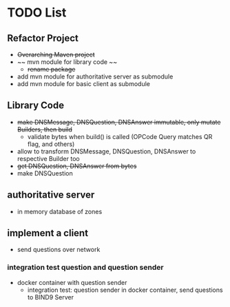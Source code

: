 # TODO List

## Refactor Project
- ~~Overarching Maven project~~
- ~~ mvn module for library code ~~
  - ~~rename package~~
- add mvn module for authoritative server as submodule
- add mvn module for basic client as submodule

## Library Code
- ~~make DNSMessage, DNSQuestion, DNSAnswer immutable, only mutate Builders, then build~~
  - validate bytes when build() is called (OPCode Query matches QR flag, and others)
- allow to transform DNSMessage, DNSQuestion, DNSAnswer to respective Builder too
- ~~get DNSQuestion, DNSAnswer from bytes~~
- make DNSQuestion


## authoritative server
- in memory database of zones

## implement a client
  - send questions over network
  

### integration test question and question sender
- docker container with question sender
  - integration test: question sender in docker container, send questions to BIND9 Server
  
 


